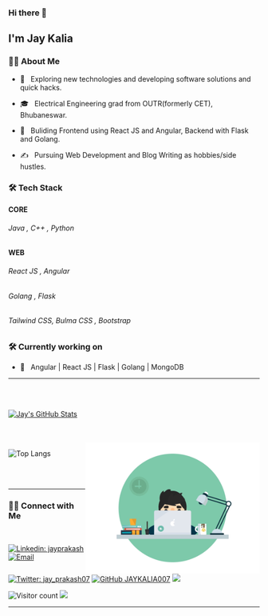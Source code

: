 ### Hi there 👋<h2> I'm Jay Kalia</h2>


<h3> 👨🏻 About Me </h3>



- 🤔 &nbsp; Exploring new technologies and developing software solutions and quick hacks.

- 🎓 &nbsp; Electrical Engineering grad from  OUTR(formerly CET), Bhubaneswar.

- 🌱 &nbsp; Buliding Frontend using React JS and Angular, Backend with Flask and Golang.

- ✍️ &nbsp; Pursuing Web Development and Blog Writing as hobbies/side hustles.



<h3>🛠 Tech Stack</h3>



<h4>CORE</h4>
  <h6>Java , C++ , Python</h6>
  
<h4>WEB</h4>
  <h6>React JS , Angular</h6>
  <h6>Golang , Flask</h6>
  <h6>Tailwind CSS, Bulma CSS , Bootstrap</h6>
  
<h3>🛠 Currently working on</h3>

- 🔧 &nbsp; Angular | React JS | Flask | Golang | MongoDB

<hr>

<br/><br/>

[![Jay's GitHub Stats](https://github-readme-stats.vercel.app/api?username=JAYKALIA007&show_icons=true)](https://github.com/JAYKALIA007)

<br/>

<br/>

<img src="https://github.com/nirala69/nirala69/blob/master/70804f7e25b11f29db904f2fa7b4cd9d.gif" width="350" align='right'>

![Top Langs](https://github-readme-stats.vercel.app/api/top-langs/?username=JAYKALIA007&show_icons=true)

<br><br>

<hr>

<h3> 🤝🏻 Connect with Me </h3>

<br>

<p align="center">

[![Linkedin: jayprakash](https://img.shields.io/badge/-jayprakash-blue?style=flat-square&logo=Linkedin&logoColor=white&link=https://www.linkedin.com/in/jay-prakash-07/)](https://www.linkedin.com/in/jay-prakash-07/)
<a href="mailto:jaykalia047@gmail.com"><img alt="Email" src="https://img.shields.io/badge/Email-jaykalia047@gmail.com-blue?style=flat-square&logo=gmail"></a>
[![Twitter: jay_prakash07](https://img.shields.io/twitter/follow/jay_prakash07?style=social)](https://twitter.com/jay_prakash07)
[![GitHub JAYKALIA007](https://img.shields.io/github/followers/JAYKALIA007?label=follow&style=social)](https://github.com/JAYKALIA007)
[![](https://img.shields.io/badge/LeetCode-jay_prakash-brightgreen)](https://leetcode.com/jay_prakash_kalia/)

</p>

![Visitor count](https://visitor-badge.laobi.icu/badge?page_id=JAYKALIA007.visitor-badge)   <img src="https://media.giphy.com/media/dxn6fRlTIShoeBr69N/giphy.gif" width="30">

<hr>


